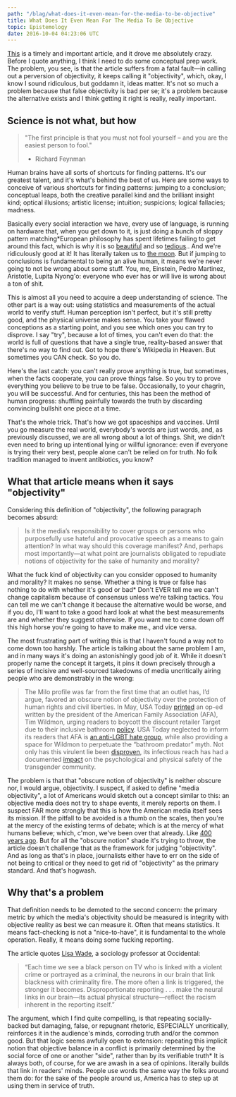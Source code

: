 ```yaml
---
path: "/blag/what-does-it-even-mean-for-the-media-to-be-objective"
title: What Does It Even Mean For The Media To Be Objective
topic: Epistemology
date: 2016-10-04 04:23:06 UTC
---
```


[This](http://www.theestablishment.co/2016/09/29/the-dangerous-myth-of-media-objectivity/)
is a timely and important article, and it drove me absolutely crazy. Before I quote
anything, I think I need to do some conceptual prep work. The problem, you see, is that
the article suffers from a fatal fault—in calling out a perversion of objectivity, it
keeps calling it "objectivity", which, okay, I know I sound ridiculous, but goddamn it,
ideas matter. It's not so much a problem because that false objectivity is bad per se;
it's a problem because the alternative exists and I think getting it right is really,
really important.

## Science is not what, but how

> "The first principle is that you must not fool yourself – and you are the easiest person
> to fool."
> - Richard Feynman

Human brains have all sorts of shortcuts for finding patterns. It's our greatest talent,
and it's what's behind the best of us. Here are some ways to conceive of various shortcuts
for finding patterns: jumping to a conclusion; conceptual leaps, both the creative
parallel kind and the brilliant insight kind; optical illusions; artistic license;
intuition; suspicions; logical fallacies; madness.

Basically every social interaction we have, every use of language, is running on hardware
that, when you get down to it, is just doing a bunch of sloppy pattern matching<span
class="sidenote__mark">*</span><span class="sidenote">European philosophy has spent
lifetimes failing to get around this fact, which is why it is so
[beautiful](http://www.fullbooks.com/The-Ethics.html) and so
[tedious](https://tractatus-online.appspot.com/Tractatus/jonathan/index.html).</span>. And
we're ridiculously good at it! It has literally taken us to [the
moon](http://joshworth.com/dev/pixelspace/pixelspace_solarsystem.html). But if jumping to
conclusions is fundamental to being an alive human, it means we're never going to not be
wrong about some stuff. You, me, Einstein, Pedro Martinez, Aristotle, Lupita Nyong'o:
everyone who ever has or will live is wrong about a ton of shit.

This is almost all you need to acquire a deep understanding of science. The other part is
a way out: using statistics and measurements of the actual world to verify
stuff. Human perception isn't perfect, but it's still pretty good, and the
physical universe makes sense. You take your flawed conceptions as a starting
point, and you see which ones you can try to disprove. I say "try", because a
lot of times, you can't even do that: the world is full of questions that have
a single true, reality-based answer that there's no way to find out. Got to
hope there's Wikipedia in Heaven. But sometimes you CAN check. So you do.

Here's the last catch: you can't really prove anything is true, but sometimes, when the
facts cooperate, you can prove things false. So you try to prove everything you believe to
be true to be false. Occasionally, to your chagrin, you will be successful. And for
centuries, this has been the method of human progress: shuffling painfully towards the
truth by discarding convincing bullshit one piece at a time.

That's the whole trick. That's how we got spaceships and vaccines. Until you go measure
the real world, everybody's words are just words, and, as previously discussed, we are all
wrong about a lot of things. Shit, we didn't even need to bring up intentional lying or
willful ignorance: even if everyone is trying their very best, people alone can't be
relied on for truth. No folk tradition managed to invent antibiotics, you know?

## What that article means when it says "objectivity"

Considering this definition of "objectivity", the following paragraph becomes absurd:

> Is it the media’s responsibility to cover groups or persons who purposefully use hateful
> and provocative speech as a means to gain attention? In what way should this coverage
> manifest? And, perhaps most importantly—at what point are journalists obligated to
> repudiate notions of objectivity for the sake of humanity and morality?

What the fuck kind of objectivity can you consider opposed to humanity and morality? It
makes no sense. Whether a thing is true or false has nothing to do with whether it's good
or bad<span class="sidenote__mark">*</span><span class="sidenote">
Don't EVER tell me we can't change capitalism because of consensus unless we're talking
tactics. You can tell me we can't change it because the alternative would be worse, and if
you do, I'll want to take a good hard look at what the best measurements are and whether
they suggest otherwise. If you want me to come down off this high horse you're going to
have to make me.</span>, and vice versa.

The most frustrating part of writing this is that I haven't found a way not to come down
too harshly. The article is talking about the same problem I am, and in many ways it's
doing an astonishingly good job of it. While it doesn't properly name the concept it
targets, it pins it down precisely through a series of incisive and well-sourced takedowns
of media uncritically airing people who are demonstrably in the wrong:

> The Milo profile was far from the first time that an outlet has, I’d argue, favored an
> obscure notion of objectivity over the protection of human rights and civil liberties. In
> May, USA Today [printed](http://www.usatoday.com/story/opinion/2016/05/02/boycott-target-american-family-association-editorials-debates/83848878/) an op-ed written by the president of the American Family
> Association (AFA), Tim Wildmon, urging readers to boycott the discount retailer Target due
> to their inclusive bathroom [policy](https://corporate.target.com/article/2016/04/target-stands-inclusivity#sf45842864).
> USA Today neglected to inform its readers that AFA is
> [an anti-LGBT hate group](https://www.splcenter.org/fighting-hate/extremist-files/group/american-family-association), while also providing a space for Wildmon to perpetuate the
> “bathroom predator” myth. Not only has this virulent lie been [disproven](http://mediamatters.org/research/2016/05/05/comprehensive-guide-debunked-bathroom-predator-myth/210200), its infectious
> reach has had a documented [impact](http://www.advocate.com/transgender/2016/7/13/survey-shows-how-trans-bathroom-predator-myth-hurts-real-people) on the psychological and physical safety of the
> transgender community.

The problem is that that "obscure notion of objectivity" is neither obscure nor, I would
argue, objectivity. I suspect, if asked to define "media objectivity", a lot of Americans
would sketch out a concept similar to this: an objective media does not try to shape
events, it merely reports on them. I suspect FAR more strongly that this is how the
American media itself sees its mission. If the pitfall to be avoided is a thumb on the
scales, then you're at the mercy of the existing terms of debate; which is at the mercy of
what humans believe; which, c'mon, we've been over that already. Like [400 years
ago](https://www.gutenberg.org/files/5500/5500-h/5500-h.htm). But for all the "obscure
notion" shade it's trying to throw, the article doesn't challenge that as the framework
for judging "objectivity". And as long as that's in place, journalists either have to err
on the side of not being to critical or they need to get rid of "objectivity" as the
primary standard. And that's hogwash.

## Why that's a problem

That definition needs to be demoted to the second concern: the primary metric by which the
media's objectivity should be measured is integrity with objective reality as best we can
measure it. Often that means statistics. It means fact-checking is not a "nice-to-have",
it is fundamental to the whole operation. Really, it means doing some fucking reporting.

The article quotes [Lisa
Wade](https://thesocietypages.org/socimages/2015/04/09/racial-bias-and-media-coverage-of-violent-crime/),
a sociology professor at Occidental:

> “Each time we see a black person on TV who is linked with a violent crime or portrayed
> as a criminal, the neurons in our brain that link blackness with criminality fire. The
> more often a link is triggered, the stronger it becomes. Disproportionate reporting . . .
> make the neural links in our brain—its actual physical structure—reflect the racism
> inherent in the reporting itself.”

The argument, which I find quite compelling, is that repeating socially-backed but
damaging, false, or repugnant rhetoric, ESPECIALLY uncritically, reinforces it in the
audience's minds, corroding truth and/or the common good. But that logic seems awfully
open to extension: repeating this implicit notion that objective balance in a conflict is
primarily determined by the social force of one or another "side", rather than by its
verifiable truth<span class="sidenote__mark">*</span> <span class="sidenote">It is always
both, of course, for we are awash in a sea of opinions.</span> literally builds that link in
readers' minds. People use words the same way the folks around them do: for the sake of
the people around us, America has to step up at using them in service of truth.
